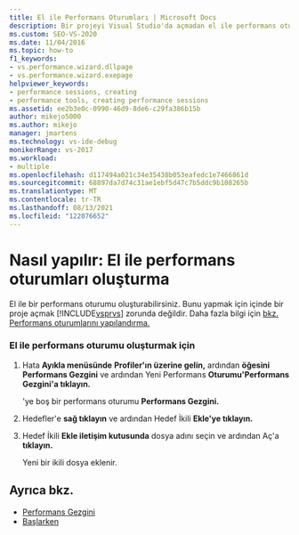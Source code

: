 ```yaml
---
title: El ile Performans Oturumları | Microsoft Docs
description: Bir projeyi Visual Studio'da açmadan el ile performans oturumu Visual Studio.
ms.custom: SEO-VS-2020
ms.date: 11/04/2016
ms.topic: how-to
f1_keywords:
- vs.performance.wizard.dllpage
- vs.performance.wizard.exepage
helpviewer_keywords:
- performance sessions, creating
- performance tools, creating performance sessions
ms.assetid: ee2b3e0c-0990-46d9-8de6-c29fa386b15b
author: mikejo5000
ms.author: mikejo
manager: jmartens
ms.technology: vs-ide-debug
monikerRange: vs-2017
ms.workload:
- multiple
ms.openlocfilehash: d117494a021c34e35438b053eafedc1e7466861d
ms.sourcegitcommit: 68897da7d74c31ae1ebf5d47c7b5ddc9b108265b
ms.translationtype: MT
ms.contentlocale: tr-TR
ms.lasthandoff: 08/13/2021
ms.locfileid: "122076652"
---
```

# <a name="how-to-manually-create-performance-sessions"></a>Nasıl yapılır: El ile performans oturumları oluşturma
El ile bir performans oturumu oluşturabilirsiniz. Bunu yapmak için içinde bir proje açmak [!INCLUDE[vsprvs](../code-quality/includes/vsprvs_md.md)] zorunda değildir. Daha fazla bilgi için [bkz. Performans oturumlarını yapılandırma.](../profiling/configuring-performance-sessions.md)

### <a name="to-manually-create-a-performance-session"></a>El ile performans oturumu oluşturmak için

1. Hata **Ayıkla menüsünde** **Profiler'ın üzerine gelin,** ardından **öğesini Performans Gezgini** ve ardından Yeni Performans **Oturumu'Performans Gezgini'a tıklayın.**

     'ye boş bir performans oturumu **Performans Gezgini.**

2. Hedefler'e **sağ tıklayın** ve ardından Hedef İkili **Ekle'ye tıklayın.**

3. Hedef İkili **Ekle iletişim kutusunda** dosya adını seçin ve ardından Aç'a **tıklayın.**

     Yeni bir ikili dosya eklenir.

## <a name="see-also"></a>Ayrıca bkz.
- [Performans Gezgini](../profiling/performance-explorer.md)
- [Başlarken](../profiling/getting-started-with-performance-tools.md)
